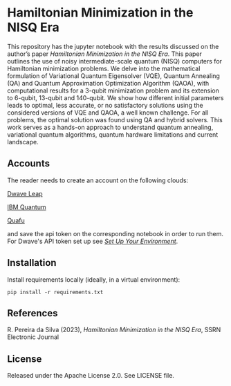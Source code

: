 # Hamiltonian Minimization in the NISQ Era

This repository has the jupyter notebook with the results discussed on the author’s paper _Hamiltonian Minimization in the NISQ Era_. This paper outlines the use of noisy intermediate-scale quantum (NISQ) computers for Hamiltonian minimization problems. We delve into the mathematical formulation of Variational Quantum Eigensolver (VQE), Quantum Annealing (QA) and Quantum Approximation Optimization Algorithm (QAOA), with computational results for a 3-qubit minimization problem and its extension to 6-qubit, 13-qubit and 140-qubit. We show how different initial parameters leads to optimal, less accurate, or no satisfactory solutions using the considered versions of VQE and QAOA, a well known challenge. For all problems, the optimal solution was found using QA and hybrid solvers. This work serves as a hands-on approach to understand quantum annealing, variational quantum algorithms, quantum hardware limitations and current landscape.


## Accounts

The reader needs to create an account on the following clouds:

 [Dwave Leap](https://cloud.dwavesys.com/leap/login/?next=/leap/)

 [IBM Quantum](https://quantum.ibm.com/)

 [Quafu](https://quafu.baqis.ac.cn/#/home)

and save the api token on the corresponding notebook in order to run them. For Dwave's API token set up see [_Set Up Your Environment_](https://docs.ocean.dwavesys.com/en/latest/overview/install.html).


## Installation

Install requirements locally (ideally, in a virtual environment):

    pip install -r requirements.txt


## References

R. Pereira da Silva (2023), _Hamiltonian Minimization in the NISQ Era_, SSRN Electronic Journal

## License

Released under the Apache License 2.0. See LICENSE file.

